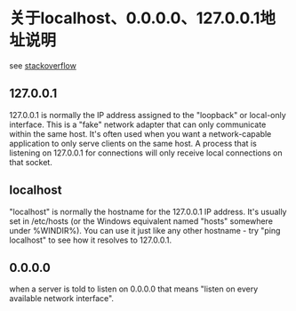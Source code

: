 # 关于localhost、0.0.0.0、127.0.0.1地址说明

see [stackoverflow](https://stackoverflow.com/questions/20778771/what-is-the-difference-between-0-0-0-0-127-0-0-1-and-localhost)

## 127.0.0.1

127.0.0.1 is normally the IP address assigned to the "loopback" or local-only interface. This is a "fake" network adapter that can only communicate within the same host. It's often used when you want a network-capable application to only serve clients on the same host. A process that is listening on 127.0.0.1 for connections will only receive local connections on that socket.

## localhost

"localhost" is normally the hostname for the 127.0.0.1 IP address. It's usually set in /etc/hosts (or the Windows equivalent named "hosts" somewhere under %WINDIR%). You can use it just like any other hostname - try "ping localhost" to see how it resolves to 127.0.0.1.

## 0.0.0.0

when a server is told to listen on 0.0.0.0 that means "listen on every available network interface". 